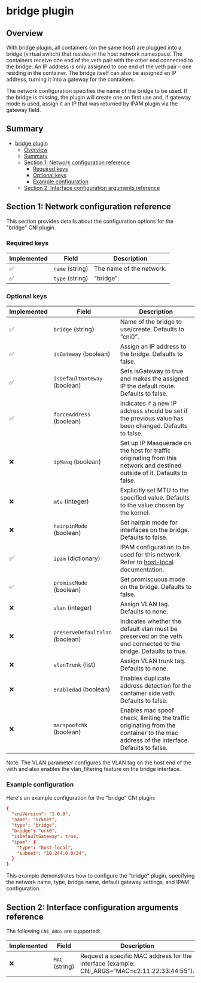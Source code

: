 # bridge plugin

## Overview

With bridge plugin, all containers (on the same host) are plugged into a bridge (virtual switch) that resides in the host network namespace. The containers receive one end of the veth pair with the other end connected to the bridge. An IP address is only assigned to one end of the veth pair – one residing in the container. The bridge itself can also be assigned an IP address, turning it into a gateway for the containers. 

The network configuration specifies the name of the bridge to be used. If the bridge is missing, the plugin will create one on first use and, if gateway mode is used, assign it an IP that was returned by IPAM plugin via the gateway field.

## Summary

- [bridge plugin](#bridge-plugin)
  - [Overview](#overview)
  - [Summary](#summary)
  - [Section 1: Network configuration reference](#section-1-network-configuration-reference)
    - [Required keys](#required-keys)
    - [Optional keys](#optional-keys)
    - [Example configuration](#example-configuration)
  - [Section 2: Interface configuration arguments reference](#section-2-interface-configuration-arguments-reference)


## Section 1: Network configuration reference

This section provides details about the configuration options for the "bridge" CNI plugin.

### Required keys

| Implemented | Field           | Description              |
| ----------- | --------------- | ------------------------ |
| ✅           | `name` (string) | The name of the network. |
| ✅           | `type` (string) | “bridge”.                |

### Optional keys

| Implemented | Field                           | Description                                                                                                                                                                |
| ----------- | ------------------------------- | -------------------------------------------------------------------------------------------------------------------------------------------------------------------------- |
| ✅           | `bridge` (string)               | Name of the bridge to use/create. Defaults to “cni0”.                                                                                                                      |
| ✅           | `isGateway` (boolean)           | Assign an IP address to the bridge. Defaults to false.                                                                                                                     |
| ✅           | `isDefaultGateway` (boolean)    | Sets isGateway to true and makes the assigned IP the default route. Defaults to false.                                                                                     |
| ✅           | `forceAddress` (boolean)        | Indicates if a new IP address should be set if the previous value has been changed. Defaults to false.                                                                     |
| ❌           | `ipMasq` (boolean)              | Set up IP Masquerade on the host for traffic originating from this network and destined outside of it. Defaults to false.                                                  |
| ❌           | `mtu` (integer)                 | Explicitly set MTU to the specified value. Defaults to the value chosen by the kernel.                                                                                     |
| ❌           | `hairpinMode` (boolean)         | Set hairpin mode for interfaces on the bridge. Defaults to false.                                                                                                          |
| ✅           | `ipam` (dictionary)             | IPAM configuration to be used for this network. Refer to [host-local](https://github.com/lapsus-ord/orka/blob/cni-impl/network/Documentation/host-local.md) documentation. |
| ✅           | `promiscMode` (boolean)         | Set promiscuous mode on the bridge. Defaults to false.                                                                                                                     |
| ❌           | `vlan` (integer)                | Assign VLAN tag. Defaults to none.                                                                                                                                         |
| ❌           | `preserveDefaultVlan` (boolean) | Indicates whether the default vlan must be preserved on the veth end connected to the bridge. Defaults to true.                                                            |
| ❌           | `vlanTrunk` (list)              | Assign VLAN trunk tag. Defaults to none.                                                                                                                                   |
| ❌           | `enabledad` (boolean)           | Enables duplicate address detection for the container side veth. Defaults to false.                                                                                        |
| ❌           | `macspoofchk` (boolean)         | Enables mac spoof check, limiting the traffic originating from the container to the mac address of the interface. Defaults to false.                                       |


Note: The VLAN parameter configures the VLAN tag on the host end of the veth and also enables the vlan_filtering feature on the bridge interface.

### Example configuration

Here's an example configuration for the "bridge" CNI plugin:

```conf
{
  "cniVersion": "1.0.0",
  "name": "orknet",
  "type": "bridge",
  "bridge": "ork0",
  "isDefaultGateway": true,
  "ipam": {
    "type": "host-local",
    "subnet": "10.244.0.0/24",
  }
}
```

This example demonstrates how to configure the "bridge" plugin, specifying the network name, type, bridge name, default gateway settings, and IPAM configuration.

## Section 2: Interface configuration arguments reference

The following `CNI_ARGS` are supported:


| Implemented | Field          | Description                                                                                   |
| ----------- | -------------- | --------------------------------------------------------------------------------------------- |
| ❌           | `MAC` (string) | Request a specific MAC address for the interface (example: CNI_ARGS=“MAC=c2:11:22:33:44:55”). |
